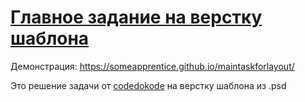 # [Главное задание на верстку шаблона](https://github.com/codedokode/pasta/blob/master/html/html.md#Главное-задание-на-верстку-макета)

Демонстрация: https://someapprentice.github.io/maintaskforlayout/

Это решение задачи от <a target="_blank" href="https://github.com/codedokode">codedokode</a> на верстку шаблона из .psd
